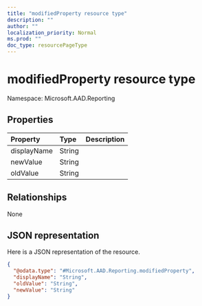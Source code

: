 ```yaml
---
title: "modifiedProperty resource type"
description: ""
author: ""
localization_priority: Normal
ms.prod: ""
doc_type: resourcePageType
---
```


# modifiedProperty resource type


Namespace: Microsoft.AAD.Reporting



## Properties
|Property|Type|Description|
|:---|:---|:---|
|displayName|String||
|newValue|String||
|oldValue|String||

## Relationships
None

## JSON representation
Here is a JSON representation of the resource.
<!-- {
  "blockType": "resource",
  "@odata.type": "Microsoft.AAD.Reporting.modifiedProperty"
}
-->
``` json
{
  "@odata.type": "#Microsoft.AAD.Reporting.modifiedProperty",
  "displayName": "String",
  "oldValue": "String",
  "newValue": "String"
}
```

